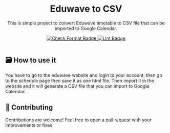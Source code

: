<div align="center">
  <h1>Eduwave to CSV</h1>
</div>

<p align="center">
  This is simple project to convert Eduwave timetable to CSV file that can be imported to Google Calendar.
</p>

<div align="center">
  <a href="https://github.com/m7medvison/eduwave_to_csv/actions/workflows/format.yml">
    <img src="https://github.com/m7medvison/eduwave_to_csv/actions/workflows/format.yml/badge.svg" alt="Check Format Badge"/>
  </a>
  <a href="https://github.com/m7medvison/eduwave_to_csv/actions/workflows/lint.yml">
    <img src="https://github.com/m7medvison/eduwave_to_csv/actions/workflows/lint.yml/badge.svg" alt="Lint Badge"/>
  </a>
</div>

<br>

## 🗃️ How to use it
You have to go to the eduwave website and login to your account, then go to the schedule page then save it as one html file. Then import it in the website and it will generate a CSV file that you can import to Google Calendar.

## 🤝 Contributing

Contributions are welcome! Feel free to open a pull request with your improvements or fixes.
